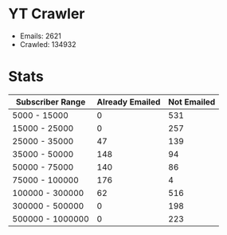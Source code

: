 # YT Crawler
- Emails: 2621
- Crawled: 134932

# Stats
| Subscriber Range  | Already Emailed | Not Emailed |
|-------|-------|-------|
| 5000 - 15000 | 0 | 531 |
| 15000 - 25000 | 0 | 257 |
| 25000 - 35000 | 47 | 139 |
| 35000 - 50000 | 148 | 94 |
| 50000 - 75000 | 140 | 86 |
| 75000 - 100000 | 176 | 4 |
| 100000 - 300000 | 62 | 516 |
| 300000 - 500000 | 0 | 198 |
| 500000 - 1000000 | 0 | 223 |
